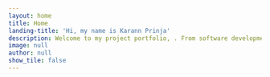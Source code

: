 ```yaml
---
layout: home
title: Home
landing-title: 'Hi, my name is Karann Prinja'
description: Welcome to my project portfolio, . From software development  to data analysis and problem-solving, my portfolio encapsulates my journey as a multidisciplinary professional. Through these projects, I have honed my skills in integrating cutting-edge technologies, collaborating with cross-functional teams, and delivering exceptional results. .
image: null
author: null
show_tile: false
---
```


